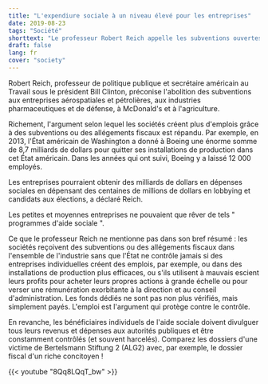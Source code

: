 ```yaml
---
title: "L'expendiure sociale à un niveau élevé pour les entreprises"
date: 2019-08-23
tags: "Société"
shorttext: "Le professeur Robert Reich appelle les subventions ouvertes et secrètes aux entreprises par leur nom : il s'agit de dépenses sociales pour les riches."
draft: false
lang: fr
cover: "society"
---
```


Robert Reich, professeur de politique publique et secrétaire américain au Travail sous le président Bill Clinton, préconise l'abolition des subventions aux entreprises aérospatiales et pétrolières, aux industries pharmaceutiques et de défense, à McDonald's et à l'agriculture.

Richement, l'argument selon lequel les sociétés créent plus d'emplois grâce à des subventions ou des allégements fiscaux est répandu. Par exemple, en 2013, l'État américain de Washington a donné à Boeing une énorme somme de 8,7 milliards de dollars pour quitter ses installations de production dans cet État américain. Dans les années qui ont suivi, Boeing y a laissé 12 000 employés.

Les entreprises pourraient obtenir des milliards de dollars en dépenses sociales en dépensant des centaines de millions de dollars en lobbying et candidats aux élections, a déclaré Reich.

Les petites et moyennes entreprises ne pouvaient que rêver de tels " programmes d'aide sociale ".

Ce que le professeur Reich ne mentionne pas dans son bref résumé : les sociétés reçoivent des subventions ou des allégements fiscaux dans l'ensemble de l'industrie sans que l'État ne contrôle jamais si des entreprises individuelles créent des emplois, par exemple, ou dans des installations de production plus efficaces, ou s'ils utilisent à mauvais escient leurs profits pour acheter leurs propres actions à grande échelle ou pour verser une rémunération exorbitante à la direction et au conseil d'administration. Les fonds dédiés ne sont pas non plus vérifiés, mais simplement payés. L'emploi est l'argument qui protège contre le contrôle. 

En revanche, les bénéficiaires individuels de l'aide sociale doivent divulguer tous leurs revenus et dépenses aux autorités publiques et être constamment contrôlés (et souvent harcelés). Comparez les dossiers d'une victime de Bertelsmann Stiftung 2 (ALG2) avec, par exemple, le dossier fiscal d'un riche concitoyen !

{{< youtube "8Qq8LQqT_bw" >}}
